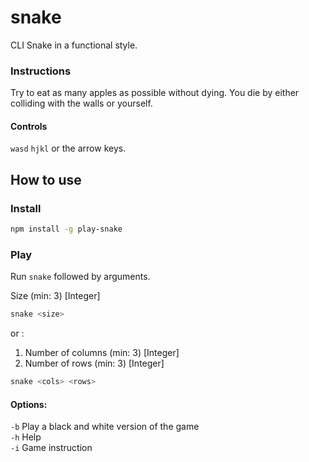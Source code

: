 # snake
CLI Snake in a functional style.

### Instructions
Try to eat as many apples as possible without dying.
You die by either colliding with the walls or yourself.

#### Controls
`wasd` `hjkl` or the arrow keys.

## How to use
### Install
```bash
npm install -g play-snake
```

### Play
Run `snake` followed by arguments.

Size (min: 3) [Integer]
```bash
snake <size>
```
or : 
1. Number of columns (min: 3) [Integer]  
2. Number of rows (min: 3) [Integer]  
```bash
snake <cols> <rows>
``` 

#### Options:
 `-b` Play a black and white version of the game  
 `-h` Help  
 `-i` Game instruction
